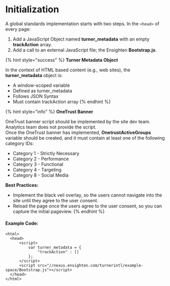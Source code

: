 # Initialization

A global standards implementation starts with two steps. In the `<head>` of every page:

1. Add a JavaScript Object named **turner\_metadata** with an empty **trackAction** array.
2. Add a call to an external JavaScript file; the Ensighten **Bootstrap.js**.

{% hint style="success" %}
**Turner Metadata Object**  
  
In the context of HTML based content \(e.g., web sites\), the **turner\_metadata** object is:

* A window-scoped variable
* Defined as turner\_metadata
* Follows JSON Syntax
* Must contain trackAction array
{% endhint %}

{% hint style="info" %}
**OneTrust Banner**  
  
OneTrust banner script should be implemented by the site dev team. Analytics team does not provide the script.  
Once the OneTrust banner has implemented, **OnetrustActiveGroups** variable should be created, and it must contain at least one of the following category IDs:

* Category 1 - Strictly Necessary
* Category 2 - Performance
* Category 3 - Functional
* Category 4 - Targeting
* Category 8 - Social Media

**Best Practices:**

* Implement the black veil overlay, so the users cannot navigate into the site until they agree to the user consent.
* Reload the page once the users agree to the user consent, so you can capture the initial pageview.
{% endhint %}

#### Example Code:

```text
<html>
  <head>
      <script>
          var turner_metadata = {
              "trackAction" : []
          };
      </script>
      <script src="//nexus.ensighten.com/turnerintl/example-space/Bootstrap.js"></script>
  </head>
</html>
```

